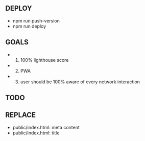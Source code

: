 ## DEPLOY

- npm run push-version
- npm run deploy

## GOALS

- 1. 100% lighthouse score
- 2. PWA
- 3. user should be 100% aware of every network interaction

## TODO

## REPLACE

- public/index.html: meta content
- public/index.html: title

